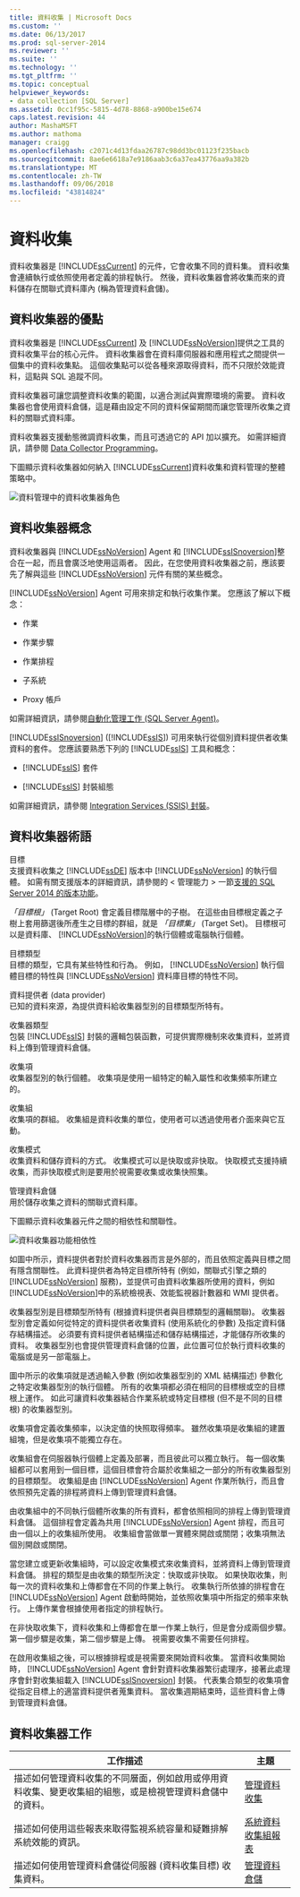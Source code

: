 ```yaml
---
title: 資料收集 | Microsoft Docs
ms.custom: ''
ms.date: 06/13/2017
ms.prod: sql-server-2014
ms.reviewer: ''
ms.suite: ''
ms.technology: ''
ms.tgt_pltfrm: ''
ms.topic: conceptual
helpviewer_keywords:
- data collection [SQL Server]
ms.assetid: 0cc1f95c-5815-4d78-8868-a900be15e674
caps.latest.revision: 44
author: MashaMSFT
ms.author: mathoma
manager: craigg
ms.openlocfilehash: c2071c4d13fdaa26787c98dd3bc01123f235bacb
ms.sourcegitcommit: 8ae6e6618a7e9186aab3c6a37ea43776aa9a382b
ms.translationtype: MT
ms.contentlocale: zh-TW
ms.lasthandoff: 09/06/2018
ms.locfileid: "43814824"
---
```

# <a name="data-collection"></a>資料收集
  資料收集器是 [!INCLUDE[ssCurrent](../../includes/sscurrent-md.md)] 的元件，它會收集不同的資料集。 資料收集會連續執行或依照使用者定義的排程執行。 然後，資料收集器會將收集而來的資料儲存在關聯式資料庫內 (稱為管理資料倉儲)。  
  
## <a name="benefits-of-data-collector"></a>資料收集器的優點  
 資料收集器是 [!INCLUDE[ssCurrent](../../includes/sscurrent-md.md)] 及 [!INCLUDE[ssNoVersion](../../includes/ssnoversion-md.md)]提供之工具的資料收集平台的核心元件。 資料收集器會在資料庫伺服器和應用程式之間提供一個集中的資料收集點。 這個收集點可以從各種來源取得資料，而不只限於效能資料，這點與 SQL 追蹤不同。  
  
 資料收集器可讓您調整資料收集的範圍，以適合測試與實際環境的需要。 資料收集器也會使用資料倉儲，這是藉由設定不同的資料保留期間而讓您管理所收集之資料的關聯式資料庫。  
  
 資料收集器支援動態微調資料收集，而且可透過它的 API 加以擴充。 如需詳細資訊，請參閱 [Data Collector Programming](../../database-engine/dev-guide/data-collector-programming.md)。  
  
 下圖顯示資料收集器如何納入 [!INCLUDE[ssCurrent](../../includes/sscurrent-md.md)]資料收集和資料管理的整體策略中。  
  
 ![資料管理中的資料收集器角色](../../database-engine/media/datacollectorroleindatastrategy.gif "資料管理中的資料收集器角色")  
  
## <a name="data-collector-concepts"></a>資料收集器概念  
 資料收集器與 [!INCLUDE[ssNoVersion](../../includes/ssnoversion-md.md)] Agent 和 [!INCLUDE[ssISnoversion](../../includes/ssisnoversion-md.md)]整合在一起，而且會廣泛地使用這兩者。 因此，在您使用資料收集器之前，應該要先了解與這些 [!INCLUDE[ssNoVersion](../../includes/ssnoversion-md.md)] 元件有關的某些概念。  
  
 [!INCLUDE[ssNoVersion](../../includes/ssnoversion-md.md)] Agent 可用來排定和執行收集作業。 您應該了解以下概念：  
  
-   作業  
  
-   作業步驟  
  
-   作業排程  
  
-   子系統  
  
-   Proxy 帳戶  
  
 如需詳細資訊，請參閱[自動化管理工作 &#40;SQL Server Agent&#41;](../../ssms/agent/sql-server-agent.md)。  
  
 [!INCLUDE[ssISnoversion](../../includes/ssisnoversion-md.md)] ([!INCLUDE[ssIS](../../includes/ssis-md.md)]) 可用來執行從個別資料提供者收集資料的套件。 您應該要熟悉下列的 [!INCLUDE[ssIS](../../includes/ssis-md.md)] 工具和概念：  
  
-   [!INCLUDE[ssIS](../../includes/ssis-md.md)] 套件  
  
-   [!INCLUDE[ssIS](../../includes/ssis-md.md)] 封裝組態  
  
 如需詳細資訊，請參閱 [Integration Services &#40;SSIS&#41; 封裝](../../integration-services/integration-services-ssis-packages.md)。  
  
## <a name="data-collector-terminology"></a>資料收集器術語  
 目標  
 支援資料收集之 [!INCLUDE[ssDE](../../includes/ssde-md.md)] 版本中 [!INCLUDE[ssNoVersion](../../includes/ssnoversion-md.md)] 的執行個體。 如需有關支援版本的詳細資訊，請參閱的 < 管理能力 > 一節[支援的 SQL Server 2014 的版本功能](../../getting-started/features-supported-by-the-editions-of-sql-server-2014.md)。  
  
 *「目標根」* (Target Root) 會定義目標階層中的子樹。 在這些由目標根定義之子樹上套用篩選後所產生之目標的群組，就是 *「目標集」* (Target Set)。 目標根可以是資料庫、 [!INCLUDE[ssNoVersion](../../includes/ssnoversion-md.md)]的執行個體或電腦執行個體。  
  
 目標類型  
 目標的類型，它具有某些特性和行為。 例如， [!INCLUDE[ssNoVersion](../../includes/ssnoversion-md.md)] 執行個體目標的特性與 [!INCLUDE[ssNoVersion](../../includes/ssnoversion-md.md)] 資料庫目標的特性不同。  
  
 資料提供者 (data provider)  
 已知的資料來源，為提供資料給收集器型別的目標類型所特有。  
  
 收集器類型  
 包裝 [!INCLUDE[ssIS](../../includes/ssis-md.md)] 封裝的邏輯包裝函數，可提供實際機制來收集資料，並將資料上傳到管理資料倉儲。  
  
 收集項  
 收集器型別的執行個體。 收集項是使用一組特定的輸入屬性和收集頻率所建立的。  
  
 收集組  
 收集項的群組。 收集組是資料收集的單位，使用者可以透過使用者介面來與它互動。  
  
 收集模式  
 收集資料和儲存資料的方式。 收集模式可以是快取或非快取。 快取模式支援持續收集，而非快取模式則是要用於視需要收集或收集快照集。  
  
 管理資料倉儲  
 用於儲存收集之資料的關聯式資料庫。  
  
 下圖顯示資料收集器元件之間的相依性和關聯性。  
  
 ![資料收集器功能相依性](../../database-engine/media/dc-functional-dependencies.gif "資料收集器功能相依性")  
  
 如圖中所示，資料提供者對於資料收集器而言是外部的，而且依照定義與目標之間有隱含關聯性。 此資料提供者為特定目標所特有 (例如，關聯式引擎之類的 [!INCLUDE[ssNoVersion](../../includes/ssnoversion-md.md)] 服務)，並提供可由資料收集器所使用的資料，例如 [!INCLUDE[ssNoVersion](../../includes/ssnoversion-md.md)]中的系統檢視表、效能監視器計數器和 WMI 提供者。  
  
 收集器型別是目標類型所特有 (根據資料提供者與目標類型的邏輯關聯)。 收集器型別會定義如何從特定的資料提供者收集資料 (使用系統化的參數) 及指定資料儲存結構描述。 必須要有資料提供者結構描述和儲存結構描述，才能儲存所收集的資料。 收集器型別也會提供管理資料倉儲的位置，此位置可位於執行資料收集的電腦或是另一部電腦上。  
  
 圖中所示的收集項就是透過輸入參數 (例如收集器型別的 XML 結構描述) 參數化之特定收集器型別的執行個體。 所有的收集項都必須在相同的目標根或空的目標根上運作。 如此可讓資料收集器結合作業系統或特定目標根 (但不是不同的目標根) 的收集器型別。  
  
 收集項會定義收集頻率，以決定值的快照取得頻率。 雖然收集項是收集組的建置組塊，但是收集項不能獨立存在。  
  
 收集組會在伺服器執行個體上定義及部署，而且彼此可以獨立執行。 每一個收集組都可以套用到一個目標，這個目標會符合屬於收集組之一部分的所有收集器型別的目標類型。 收集組是由 [!INCLUDE[ssNoVersion](../../includes/ssnoversion-md.md)] Agent 作業所執行，而且會依照預先定義的排程將資料上傳到管理資料倉儲。  
  
 由收集組中的不同執行個體所收集的所有資料，都會依照相同的排程上傳到管理資料倉儲。 這個排程會定義為共用 [!INCLUDE[ssNoVersion](../../includes/ssnoversion-md.md)] Agent 排程，而且可由一個以上的收集組所使用。 收集組會當做單一實體來開啟或關閉；收集項無法個別開啟或關閉。  
  
 當您建立或更新收集組時，可以設定收集模式來收集資料，並將資料上傳到管理資料倉儲。 排程的類型是由收集的類型所決定：快取或非快取。 如果快取收集，則每一次的資料收集和上傳都會在不同的作業上執行。 收集執行所依據的排程會在 [!INCLUDE[ssNoVersion](../../includes/ssnoversion-md.md)] Agent 啟動時開始，並依照收集項中所指定的頻率來執行。 上傳作業會根據使用者指定的排程執行。  
  
 在非快取收集下，資料收集和上傳都會在單一作業上執行，但是會分成兩個步驟。 第一個步驟是收集，第二個步驟是上傳。 視需要收集不需要任何排程。  
  
 在啟用收集組之後，可以根據排程或是視需要來開始資料收集。 當資料收集開始時， [!INCLUDE[ssNoVersion](../../includes/ssnoversion-md.md)] Agent 會針對資料收集器繁衍處理序，接著此處理序會針對收集組載入 [!INCLUDE[ssISnoversion](../../includes/ssisnoversion-md.md)] 封裝。 代表集合類型的收集項會從指定目標上的適當資料提供者蒐集資料。 當收集週期結束時，這些資料會上傳到管理資料倉儲。  
  
## <a name="data-collector-tasks"></a>資料收集器工作  
  
|工作描述|主題|  
|----------------------|-----------|  
|描述如何管理資料收集的不同層面，例如啟用或停用資料收集、變更收集組的組態，或是檢視管理資料倉儲中的資料。|[管理資料收集](manage-data-collection.md)|  
|描述如何使用這些報表來取得監視系統容量和疑難排解系統效能的資訊。|[系統資料收集組報表](system-data-collection-set-reports.md)|  
|描述如何使用管理資料倉儲從伺服器 (資料收集目標) 收集資料。|[管理資料倉儲](management-data-warehouse.md)|  
  
  
